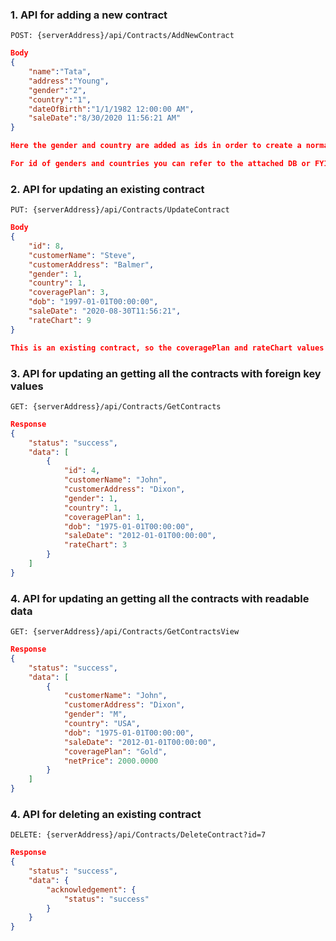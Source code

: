 ### __1. API for adding a new contract__
```url
POST: {serverAddress}/api/Contracts/AddNewContract
```
```json
Body
{
    "name":"Tata",
    "address":"Young",
    "gender":"2",
    "country":"1",
    "dateOfBirth":"1/1/1982 12:00:00 AM",
    "saleDate":"8/30/2020 11:56:21 AM"
}

Here the gender and country are added as ids in order to create a normalized tables.

For id of genders and countries you can refer to the attached DB or FYI for genders M=1 and F=2, for country USA=1, CAN=2, OTHERS=3
```
### __2. API for updating an existing contract__
```url
PUT: {serverAddress}/api/Contracts/UpdateContract
```
```json
Body
{
    "id": 8,
    "customerName": "Steve",
    "customerAddress": "Balmer",
    "gender": 1,
    "country": 1,
    "coveragePlan": 3,
    "dob": "1997-01-01T00:00:00",
    "saleDate": "2020-08-30T11:56:21",
    "rateChart": 9
}

This is an existing contract, so the coveragePlan and rateChart values will be available. However you do not need to update those. Those will be updated if there is any change in country, birth date or sale date.
```

### __3. API for updating an getting all the contracts with foreign key values__
```url
GET: {serverAddress}/api/Contracts/GetContracts
```
```json
Response
{
    "status": "success",
    "data": [
        {
            "id": 4,
            "customerName": "John",
            "customerAddress": "Dixon",
            "gender": 1,
            "country": 1,
            "coveragePlan": 1,
            "dob": "1975-01-01T00:00:00",
            "saleDate": "2012-01-01T00:00:00",
            "rateChart": 3
        }
    ]
}
```

### __4. API for updating an getting all the contracts with readable data__
```url
GET: {serverAddress}/api/Contracts/GetContractsView
```
```json
Response
{
    "status": "success",
    "data": [
        {
            "customerName": "John",
            "customerAddress": "Dixon",
            "gender": "M",
            "country": "USA",
            "dob": "1975-01-01T00:00:00",
            "saleDate": "2012-01-01T00:00:00",
            "coveragePlan": "Gold",
            "netPrice": 2000.0000
        }
    ]
}
```
### __4. API for deleting an existing contract__
```url
DELETE: {serverAddress}/api/Contracts/DeleteContract?id=7
```
```json
Response
{
    "status": "success",
    "data": {
        "acknowledgement": {
            "status": "success"
        }
    }
}
```